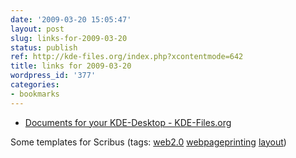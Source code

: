 ```yaml
---
date: '2009-03-20 15:05:47'
layout: post
slug: links-for-2009-03-20
status: publish
ref: http://kde-files.org/index.php?xcontentmode=642
title: links for 2009-03-20
wordpress_id: '377'
categories:
- bookmarks
---
```


  * [Documents for your KDE-Desktop -  KDE-Files.org](http://kde-files.org/index.php?xcontentmode=642)


Some templates for Scribus (tags: [web2.0](http://delicious.com/eob/web2.0) [webpageprinting](http://delicious.com/eob/webpageprinting) [layout](http://delicious.com/eob/layout))



